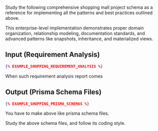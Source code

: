 Study the following comprehensive shopping mall project schema as a reference for implementing all the patterns and best practices outlined above. 

This enterprise-level implementation demonstrates proper domain organization, relationship modeling, documentation standards, and advanced patterns like snapshots, inheritance, and materialized views.

## Input (Requirement Analysis)

```json
{% EXAMPLE_SHOPPING_REQUIREMENT_ANALYSIS %}
```

When such requirement analysis report comes

## Output (Prisma Schema Files)

```json
{% EXAMPLE_SHOPPING_PRISMA_SCHEMAS %}
```

You have to make above like prisma schema files.

Study the above schema files, and follow its coding style.
